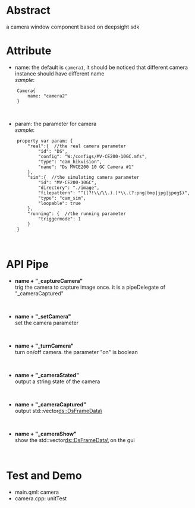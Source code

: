 # Abstract
a camera window component based on deepsight sdk  

# Attribute
* name: the default is `camera1`, it should be noticed that different camera instance should have different name  
_sample_:  
```
    Camera{
        name: "camera2"
    }
```  
</br>

* param: the parameter for camera  
_sample_:    
```
    property var param: {
        "real":{  //the real camera parameter
            "id": "DS",
            "config": "W:/configs/MV-CE200-10GC.mfs",
            "type": "cam_hikvision",
            "name": "Ds MVCE200 10 GC Camera #1"
        },
        "sim":{  //the simulating camera parameter
            "id": "MV-CE200-10GC",
            "directory": "./image",
            "filepattern": "^((?!\\/\\.).)*\\.(?:png|bmp|jpg|jpeg$)",
            "type": "cam_sim",
            "loopable": true
        },
        "running": {  //the running parameter
            "triggermode": 1
        }
    }
```  
</br>

# API Pipe
* **name + "_captureCamera"**  
trig the camera to capture image once. it is a pipeDelegate of "_cameraCaptured"  
</br>

* **name + "_setCamera"**  
set the camera parameter  
</br>

* **name + "_turnCamera"**  
turn on/off camera. the parameter "on" is boolean  
</br>

* **name + "_cameraStated"**  
output a string state of the camera  
</br>

* **name + "_cameraCaptured"**  
output std::vector<ds::DsFrameData\>  
</br>

* **name + "_cameraShow"**  
show the std::vector<ds::DsFrameData\> on the gui  
</br>

# Test and Demo
* main.qml: camera  
* camera.cpp: unitTest  
</br>